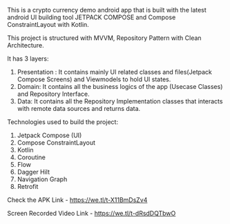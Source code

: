 This is a crypto currency demo android app that is built with the latest android UI building tool JETPACK COMPOSE and Compose ConstraintLayout with Kotlin.

This project is structured with MVVM, Repository Pattern with Clean Architecture.

It has 3 layers:
1. Presentation : It contains mainly UI related classes and files(Jetpack Compose Screens) and Viewmodels to hold UI states.
2. Domain: It contains all the business logics of the app (Usecase Classes) and Repository Interface.
3. Data: It contains all the Repository Implementation classes that interacts with remote data sources and returns data.

Technologies used to build the project:

1. Jetpack Compose (UI)
2. Compose ConstraintLayout
3. Kotlin
4. Coroutine
5. Flow
6. Dagger Hilt
7. Navigation Graph
8. Retrofit

Check the APK Link - https://we.tl/t-X11BmDsZv4

Screen Recorded Video Link - https://we.tl/t-dRsdDQTbwO
